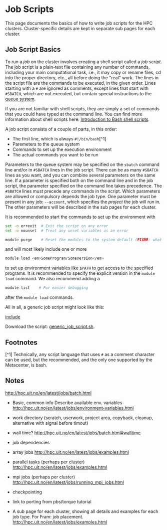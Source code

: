 # Job Scripts

This page documents the basics of how to write job scripts for the HPC clusters.
Cluster-specific details are kept in separate sub pages for each cluster.

## Job Script Basics

To run a _job_ on the cluster involves creating a shell script called
a _job script_.  The job script is a plain-text file containing any
number of commands, including your main computational task, i.e., it
may copy or rename files, cd into the proper directory, etc., all
before doing the "real" work.  The lines in the script file are the
commands to be executed, in the given order.  Lines starting with a
`#` are ignored as comments, except lines that start with `#SBATCH`,
which are not executed, but contain special instructions to the [queue
system](queue_system.md).

If you are not familiar with shell scripts, they are simply a set of
commands that you could have typed at the command line.  You can find
more information about shell scripts here: [Introduction to Bash shell
scripts](http://www.linuxconfig.org/Bash_scripting_Tutorial).

A job script consists of a couple of parts, in this order:

- The first line, which is always `#!/bin/bash`[^1]
- Paremeters to the queue system
- Commands to set up the execution environment
- The actual commands you want to be run

Parameters to the queue system may be specified on the `sbatch`
command line and/or in `#SBATCH` lines in the job script.  There can
be as many `#SBATCH` lines as you want, and you can combine several
parameters on the same line.  If a parameter is specified both on the
command line and in the job script, the parameter specified on the
command line takes precedence.  The `#SBATCH` lines must precede any
commands in the script.  Which parameters are allowed or compulsory
depends the job type.  One parameter must be present in any job:
`--account`, which specifies the *project* the job will run in.  The
other parameters will be described in the sub pages for each cluster.

It is recommended to start the commands to set up the environment with

```bash
set -o errexit  # Exit the script on any error
set -o nounset  # Treat any unset variables as an error

module purge    # Reset the modules to the system default (FIXME: what is the lmod way of saying this?)
```

and will most likely include one or more

```bash
module load <em>SomeProgram/SomeVersion</em>
```

to set up environment variables like `$PATH` to get access to the
specified programs.  It is recommended to specify the explicit version
in the `module load` command.  We also recommend adding a

```bash
module list    # For easier debugging
```

after the `module load` commands.

All in all, a generic job script might look like this:

[include](files/generic_job_script.sh)

Download the script: <a href="generic_job_script.sh">generic_job_script.sh</a>.

## Footnotes

[^1] Technically, any script language that uses `#` as a comment
character can be used, but the recommended, and the only one supported
by the Metacenter, is bash.

## Notes

http://hpc.uit.no/en/latest/jobs/batch.html

- Basic, common info
  Describe available env. variables
  http://hpc.uit.no/en/latest/jobs/environment-variables.html

- work directory (scratch, userwork, project area, copyback, cleanup,
  alternative with signal before timout)

- wall time?
  http://hpc.uit.no/en/latest/jobs/batch.html#walltime

- job dependencies

- array jobs
  http://hpc.uit.no/en/latest/jobs/examples.html

- parallel tasks (perhaps per cluster)
  http://hpc.uit.no/en/latest/jobs/examples.html

- mpi jobs (perhaps per cluster)
  http://hpc.uit.no/en/latest/jobs/running_mpi_jobs.html

- checkpointing

- link to porting from pbs/torque tutorial

- A sub page for each cluster, showing all details and examples for each job
  type.
  For Fram: job placement.
  http://hpc.uit.no/en/latest/jobs/examples.html

